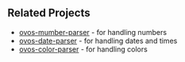 
## Related Projects

- [ovos-mumber-parser](https://github.com/OpenVoiceOS/ovos-number-parser) - for handling numbers
- [ovos-date-parser](https://github.com/OpenVoiceOS/ovos-date-parser) - for handling dates and times
- [ovos-color-parser](https://github.com/OVOSHatchery/ovos-color-parser) - for handling colors
